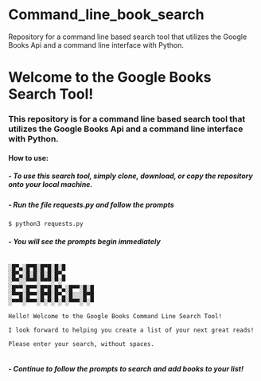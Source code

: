 # Command_line_book_search
Repository for a command line based search tool that utilizes the Google Books Api and a command line interface with Python.

# Welcome to the Google Books Search Tool!

### This repository is for a command line based search tool that utilizes the Google Books Api and a command line interface with Python.

#### How to use:
##### - To use this search tool, simply clone, download, or copy the repository onto your local machine.
##### - Run the file requests.py and follow the prompts 
```console
$ python3 requests.py 
```
##### - You will see the prompts begin immediately
```console
 
░█▀▄░█▀█░█▀█░█░█        
░█▀▄░█░█░█░█░█▀▄        
░▀▀░░▀▀▀░▀▀▀░▀░▀        
░█▀▀░█▀▀░█▀█░█▀▄░█▀▀░█░█
░▀▀█░█▀▀░█▀█░█▀▄░█░░░█▀█
░▀▀▀░▀▀▀░▀░▀░▀░▀░▀▀▀░▀░▀                                                                        
    
Hello! Welcome to the Google Books Command Line Search Tool! 

I look forward to helping you create a list of your next great reads! 
 
Please enter your search, without spaces. 
 

```
##### - Continue to follow the prompts to search and add books to your list!
